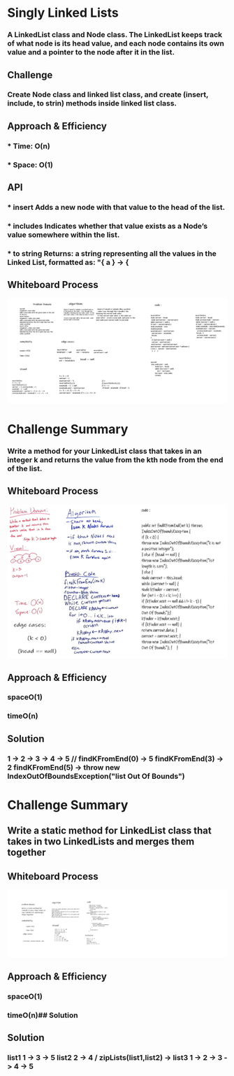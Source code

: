# Singly Linked Lists
### A LinkedList class and Node class. The LinkedList keeps track of what node is its head value, and each node contains its own value and a pointer to the node after it in the list.

## Challenge
### Create Node class and linked list class, and create (insert, include, to strin) methods inside linked list class.

## Approach & Efficiency

### * Time: O(n)
### * Space: O(1)

## API

### * insert Adds a new node with that value to the head of the list.

### * includes Indicates whether that value exists as a Node’s value somewhere within the list.

### * to string Returns: a string representing all the values in the Linked List, formatted as: "{ a } -> {

## Whiteboard Process
![Challenge1](../img/list_new.png)

# Challenge Summary

### Write a method for your LinkedList class that takes in an integer k and returns the value from the kth node from the end of the list.

## Whiteboard Process
![Challenge1](../img/ll_kth_from_end.jpg)

## Approach & Efficiency
### spaceO(1)
### timeO(n)

## Solution

### 1 -> 2 -> 3 -> 4 -> 5 // findKFromEnd(0) -> 5 findKFromEnd(3) -> 2  findKFromEnd(5) -> throw new IndexOutOfBoundsException("list Out Of Bounds") 


# Challenge Summary

## Write a static method for  LinkedList class that takes in two LinkedLists and merges them together

## Whiteboard Process

![Challenge1](../img/linked-list-zip.png)

## Approach & Efficiency

### spaceO(1)
### timeO(n)## Solution

## Solution

### list1  1 ->  3 -> 5 list2 2 -> 4 / zipLists(list1,list2) -> list3 1 -> 2 -> 3 -> 4 -> 5
